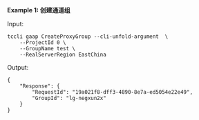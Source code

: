 **Example 1: 创建通道组**



Input: 

```
tccli gaap CreateProxyGroup --cli-unfold-argument  \
    --ProjectId 0 \
    --GroupName test \
    --RealServerRegion EastChina
```

Output: 
```
{
    "Response": {
        "RequestId": "19a021f8-dff3-4890-8e7a-ed5054e22e49",
        "GroupId": "lg-negxun2x"
    }
}
```

